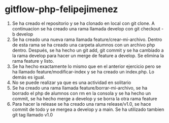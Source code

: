 # gitflow-php-felipejimenez

1. Se ha creado el repositorio y se ha clonado en local con git clone. A continuacion se ha creado una rama llamada develop con git checkout -b develop
2. Se ha creado una nueva rama llamada feature/crear-mi-archivo. Dentro de esta rama se ha creado una carpeta alumnos con un archivo php dentro. Después, se ha hecho un git add, git commit y se ha cambiado a la rama develop para hacer un merge de feature a develop. Se elimina la rama feature y listo.
3. Se ha hecho exactamente lo mismo que en el anterior ejercicio pero se ha llamado feature/modificar-index y se ha creado un index.php. Lo demás es igual.
4. No se puede realizar ya que es una actividad en solitario
5. Se ha creado una rama llamada feature/borrar-mi-archivo, se ha borrado el php de alumnos con rm en la consola y se ha hecho un commit, se ha hecho merge a develop y se borra la otra rama feature
6. Para hacer la release se ha creado una rama release/v1.0, se hace commit de todo y se mergea a develop y a main. Se ha utilizado tambien git tag llamado v1.0
